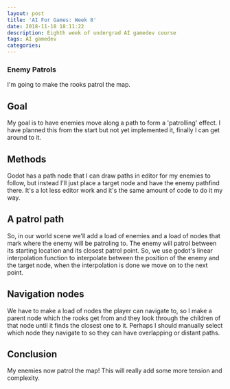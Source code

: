 ```yaml
---
layout: post
title: 'AI For Games: Week 8'
date: 2018-11-18 18:11:22
description: Eighth week of undergrad AI gamedev course
tags: AI gamedev
categories:
---
```


### Enemy Patrols
I'm going to make the rooks patrol the map.

## Goal
My goal is to have enemies move along a path to form a 'patrolling' effect. I have planned this from the start but not yet implemented it, finally I can get around to it.

## Methods
Godot has a path node that I can draw paths in editor for my enemies to follow, but instead I'll just place a target node and have the enemy pathfind there. It's a lot less editor work and it's the same amount of code to do it my way.

## A patrol path
So, in our world scene we'll add a load of enemies and a load of nodes that mark where the enemy will be patroling to. The enemy will patrol between its starting location and its closest patrol point. So, we use godot's linear interpolation function to interpolate between the position of the enemy and the target node, when the interpolation is done we move on to the next point.

## Navigation nodes
We have to make a load of nodes the player can navigate to, so I make a parent node which the rooks get from and they look through the children of that node until it finds the closest one to it. Perhaps I should manually select which node they navigate to so they can have overlapping or distant paths.

## Conclusion
My enemies now patrol the map! This will really add some more tension and complexity.
